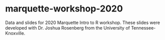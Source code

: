 # marquette-workshop-2020
Data and slides for 2020 Marquette Intro to R workshop. These slides were developed with Dr. Joshua Rosenberg from the University of Tennessee-Knoxville.